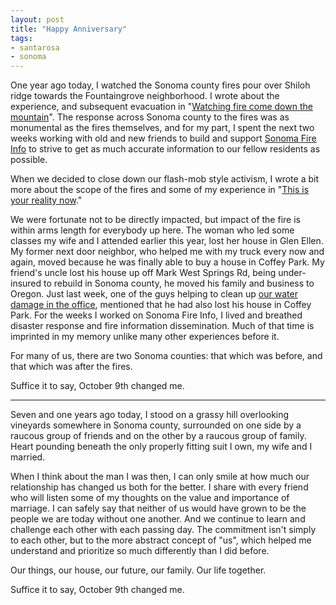 ```yaml
---
layout: post
title: "Happy Anniversary"
tags:
- santarosa
- sonoma
---
```


One year ago today, I watched the Sonoma county fires pour over Shiloh ridge
towards the Fountaingrove neighborhood. I wrote about the experience, and
subsequent evacuation in "[Watching fire
come down the mountain](/2017/10/09/fire-coming-down-the-mountain.html)".
The response across Sonoma county to the fires was as monumental as the fires
themselves, and for my part, I spent the next two weeks working with old and
new friends to build and support [Sonoma Fire Info](http://sonomafireinfo.org)
to strive to get as much accurate information to our fellow residents as
possible.

When we decided to close down our flash-mob style activism, I wrote a bit more
about the scope of the fires and some of my experience in "[This is your
reality now](/2017/10/23/this-is-reality.html)."

We were fortunate not to be directly impacted, but impact of the fire is within
arms length for everybody up here. The woman who led some classes my wife and I
attended earlier this year, lost her house in Glen Ellen. My former next door
neighbor, who helped me with my truck every now and again, moved because he was
finally able to buy a house in Coffey Park. My friend's uncle lost his house up
off Mark West Springs Rd, being under-insured to rebuild in Sonoma county, he
moved his family and business to Oregon. Just last week, one of the guys
helping to clean up [our water
damage in the office](/2018/10/08/setbacks-for-startup-sonoma-county.html),
mentioned that he had also lost his house in Coffey Park. For the weeks I
worked on Sonoma Fire Info, I lived and breathed disaster response and
fire information dissemination. Much of that time is imprinted in my memory
unlike many other experiences before it.

For many of us, there are two Sonoma counties: that which was before, and that
which was after the fires.

Suffice it to say, October 9th changed me.

---

Seven and one years ago today, I stood on a grassy hill overlooking vineyards
somewhere in Sonoma county, surrounded on one side by a raucous group of
friends and on the other by a raucous group of family. Heart pounding beneath
the only properly fitting suit I own, my wife and I married.

When I think about the man I was then, I can only smile at how much our
relationship has changed us both for the better. I share with every friend who
will listen some of my thoughts on the value and importance of marriage. I can
safely say that neither of us would have grown to be the people we are today
without one another. And we continue to learn and challenge each other with
each passing day. The commitment isn't simply to each other, but to the more
abstract concept of "us", which helped me understand and prioritize so much
differently than I did before.

Our things, our house, our future, our family. Our life together.

Suffice it to say, October 9th changed me.

